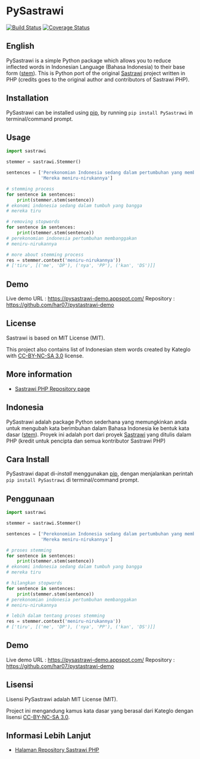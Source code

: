 # PySastrawi

[![Build Status](https://travis-ci.org/kekavigi/PySastrawi.svg?branch=master)](https://travis-ci.org/kekavigi/PySastrawi)
[![Coverage Status](https://coveralls.io/repos/github/kekavigi/PySastrawi/badge.svg)](https://coveralls.io/github/kekavigi/PySastrawi)

## English

PySastrawi is a simple Python package which allows you to reduce inflected words in Indonesian Language (Bahasa Indonesia) to their base form ([stem](http://en.wikipedia.org/wiki/Stemming)). This is Python port of the original [Sastrawi](https://github.com/sastrawi/sastrawi) project written in PHP (credits goes to the original author and contributors of Sastrawi PHP).

Installation
------------
PySastrawi can be installed using [pip](https://docs.python.org/3.6/installing/index.html), by running `pip install PySastrawi` in terminal/command prompt.

Usage
------

```python
import sastrawi

stemmer = sastrawi.Stemmer()

sentences = ['Perekonomian Indonesia sedang dalam pertumbuhan yang membanggakan',
             'Mereka meniru-nirukannya']

# stemming process
for sentence in sentences:
    print(stemmer.stem(sentence))
# ekonomi indonesia sedang dalam tumbuh yang bangga
# mereka tiru

# removing stopwords
for sentence in sentences:
    print(stemmer.stem(sentence))
# perekonomian indonesia pertumbuhan membanggakan
# meniru-nirukannya

# more about stemming process
res = stemmer.context('meniru-nirukannya'))
# ['tiru', [('me', 'DP'), ('nya', 'PP'), ('kan', 'DS')]]

```

Demo
--------

Live demo URL : https://pysastrawi-demo.appspot.com/
Repository : https://github.com/har07/pystastrawi-demo

License
--------

Sastrawi is based on MIT License (MIT).

This project also contains list of Indonesian stem words created by Kateglo
with [CC-BY-NC-SA 3.0](http://creativecommons.org/licenses/by-nc-sa/3.0/) license.

More information
----------------------

- [Sastrawi PHP Repository page](https://github.com/sastrawi/sastrawi)


## Indonesia

PySastrawi adalah package Python sederhana yang memungkinkan anda untuk mengubah kata berimbuhan dalam Bahasa Indonesia ke bentuk kata dasar ([stem](http://en.wikipedia.org/wiki/Stemming)). Proyek ini adalah port dari proyek [Sastrawi](https://github.com/sastrawi/sastrawi) yang ditulis dalam PHP (kredit untuk pencipta dan semua kontributor Sastrawi PHP)

Cara Install
-------------

PySastrawi dapat di-*install* menggunakan [pip](https://docs.python.org/3.6/installing/index.html), dengan menjalankan perintah `pip install PySastrawi` di terminal/command prompt.

Penggunaan
-----------

```python
import sastrawi

stemmer = sastrawi.Stemmer()

sentences = ['Perekonomian Indonesia sedang dalam pertumbuhan yang membanggakan',
             'Mereka meniru-nirukannya']

# proses stemming
for sentence in sentences:
    print(stemmer.stem(sentence))
# ekonomi indonesia sedang dalam tumbuh yang bangga
# mereka tiru

# hilangkan stopwords
for sentence in sentences:
    print(stemmer.stem(sentence))
# perekonomian indonesia pertumbuhan membanggakan
# meniru-nirukannya

# lebih dalam tentang proses stemming
res = stemmer.context('meniru-nirukannya'))
# ['tiru', [('me', 'DP'), ('nya', 'PP'), ('kan', 'DS')]]

```

Demo
--------

Live demo URL : https://pysastrawi-demo.appspot.com/
Repository : https://github.com/har07/pystastrawi-demo

Lisensi
--------

Lisensi PySastrawi adalah MIT License (MIT).

Project ini mengandung kamus kata dasar yang berasal dari Kateglo dengan lisensi
[CC-BY-NC-SA 3.0](http://creativecommons.org/licenses/by-nc-sa/3.0/).

Informasi Lebih Lanjut
----------------------

- [Halaman Repository Sastrawi PHP](https://github.com/sastrawi/sastrawi)
